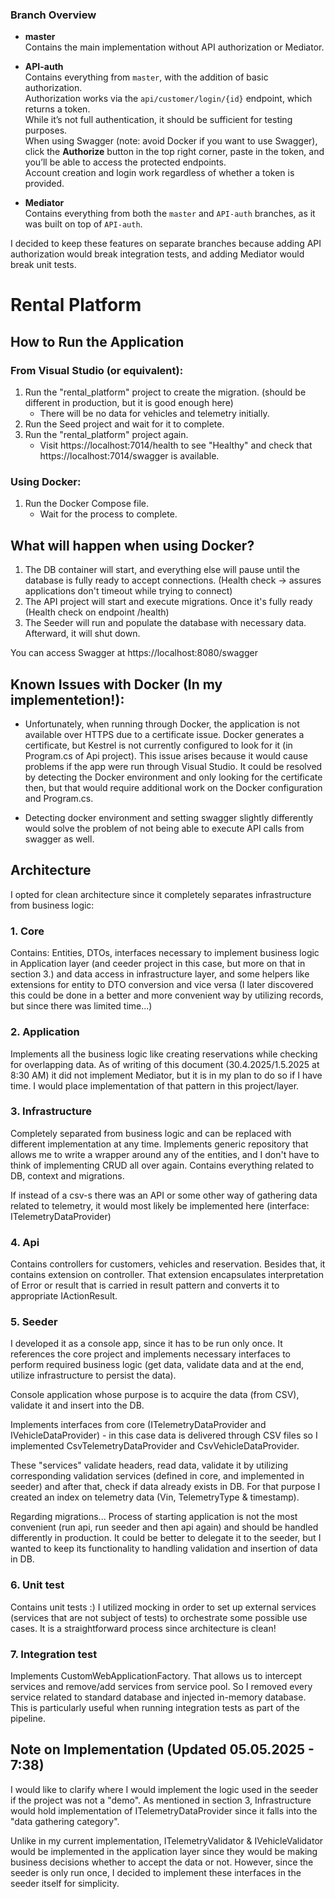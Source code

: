 ### Branch Overview

- **master**  
  Contains the main implementation without API authorization or Mediator.

- **API-auth**  
  Contains everything from `master`, with the addition of basic authorization.  
  Authorization works via the `api/customer/login/{id}` endpoint, which returns a token.  
  While it’s not full authentication, it should be sufficient for testing purposes.  
  When using Swagger (note: avoid Docker if you want to use Swagger), click the **Authorize** button in the top right corner, paste in the token, and you’ll be able to access the protected endpoints.  
  Account creation and login work regardless of whether a token is provided.

- **Mediator**  
  Contains everything from both the `master` and `API-auth` branches, as it was built on top of `API-auth`.

I decided to keep these features on separate branches because adding API authorization would break integration tests, and adding Mediator would break unit tests.

# Rental Platform

## How to Run the Application

### From Visual Studio (or equivalent):

1. Run the "rental_platform" project to create the migration. (should be different in production, but it is good enough here)
   - There will be no data for vehicles and telemetry initially.
2. Run the Seed project and wait for it to complete.
3. Run the "rental_platform" project again.
   - Visit https://localhost:7014/health to see "Healthy" and check that https://localhost:7014/swagger is available.

### Using Docker:

1. Run the Docker Compose file.
   - Wait for the process to complete.

## What will happen when using Docker?

1. The DB container will start, and everything else will pause until the database is 
   fully ready to accept connections. (Health check -> assures applications don't 
   timeout while trying to connect)
2. The API project will start and execute migrations. Once it's fully ready 
   (Health check on endpoint /health)
3. The Seeder will run and populate the database with necessary data. Afterward, it will shut down.

You can access Swagger at https://localhost:8080/swagger

## Known Issues with Docker (In my implementetion!):

- Unfortunately, when running through Docker, the application is not available over HTTPS 
  due to a certificate issue. Docker generates a certificate, but Kestrel is not 
  currently configured to look for it (in Program.cs of Api project). This issue 
  arises because it would cause problems if the app were run through Visual Studio. 
  It could be resolved by detecting the Docker environment and only looking for the 
  certificate then, but that would require additional work on the Docker configuration 
  and Program.cs.
    
- Detecting docker environment and setting swagger slightly differently would solve the 
  problem of not being able to execute API calls from swagger as well.

## Architecture

I opted for clean architecture since it completely separates infrastructure from business logic:

### 1. Core

Contains: Entities, DTOs, interfaces necessary to implement business logic in Application 
layer (and ceeder project in this case, but more on that in section 3.) and data 
access in infrastructure layer, and some helpers like extensions for entity to DTO 
conversion and vice versa (I later discovered this could be done in a better and 
more convenient way by utilizing records, but since there was limited time...)

### 2. Application

Implements all the business logic like creating reservations while checking for overlapping 
data. As of writing of this document (30.4.2025/1.5.2025 at 8:30 AM) it did not 
implement Mediator, but it is in my plan to do so if I have time. I would place 
implementation of that pattern in this project/layer.

### 3. Infrastructure

Completely separated from business logic and can be replaced with different implementation 
at any time. Implements generic repository that allows me to write a wrapper around 
any of the entities, and I don't have to think of implementing CRUD all over again.
Contains everything related to DB, context and migrations.

If instead of a csv-s there was an API or some other way of gathering data related 
to telemetry, it would most likely be implemented here (interface: ITelemetryDataProvider)

### 4. Api

Contains controllers for customers, vehicles and reservation. Besides that, it contains 
extension on controller. That extension encapsulates interpretation of Error or 
result that is carried in result pattern and converts it to appropriate IActionResult.

### 5. Seeder

I developed it as a console app, since it has to be run only once. It references the 
core project and implements necessary interfaces to perform required business logic 
(get data, validate data and at the end, utilize infrastructure to persist the data).
        
Console application whose purpose is to acquire the data (from CSV), validate it and 
insert into the DB.
        
Implements interfaces from core (ITelemetryDataProvider and IVehicleDataProvider) - 
in this case data is delivered through CSV files so I implemented CsvTelemetryDataProvider 
and CsvVehicleDataProvider. 

These "services" validate headers, read data, validate it by utilizing corresponding 
validation services (defined in core, and implemented in seeder) and after that, check 
if data already exists in DB. For that purpose I created an index on telemetry data 
(Vin, TelemetryType & timestamp).

Regarding migrations... Process of starting application is not the most convenient 
(run api, run seeder and then api again) and should be handled differently in production. 
It could be better to delegate it to the seeder, but I wanted to keep its functionality 
to handling validation and insertion of data in DB.

### 6. Unit test

Contains unit tests :)
I utilized mocking in order to set up external services (services that are not subject 
of tests) to orchestrate some possible use cases.
It is a straightforward process since architecture is clean!

### 7. Integration test

Implements CustomWebApplicationFactory. That allows us to intercept services and 
remove/add services from service pool.
So I removed every service related to standard database and injected in-memory 
database. This is particularly useful when running integration tests as part of 
the pipeline.


## Note on Implementation (Updated 05.05.2025 - 7:38)

I would like to clarify where I would implement the logic used in the seeder if the project was not a "demo". As mentioned in section 3, Infrastructure would hold implementation of ITelemetryDataProvider since it falls into the "data gathering category". 

Unlike in my current implementation, ITelemetryValidator & IVehicleValidator would be implemented in the application layer since they would be making business decisions whether to accept the data or not. However, since the seeder is only run once, I decided to implement these interfaces in the seeder itself for simplicity.

